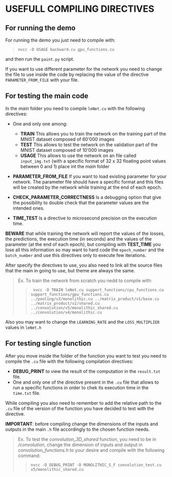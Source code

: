 # USEFULL COMPILING DIRECTIVES #

## For running the demo ##

For running the demo you just need to compile with:

> ` nvcc -D USAGE backward.cu gpu_functions.cu `

and then run the ` paint.py ` script.<br>

If you want to use different parameter for the network you need to change the file to use inside the code by replacing the value of the directive ` PARAMETER_FROM_FILE ` with your file.

## For testing the main code ##

In the *main* folder you need to compile ` leNet.cu ` with the following directives:

- One and only one among:
    
    - __TRAIN__ This allows you to train the network on the training part of the MNIST dataset composed of 60'000 images
    - __TEST__ This allows to test the network on the validation part of the MNIST dataset composed of 10'000 images
    - __USAGE__ This allows to use the network on an file called ` input_img.txt ` (with a specific format of 32 x 32 floating point values between 0 and 1) place int the *main* folder

- __PARAMETER_FROM_FILE__ If you want to load existing parameter for your network. The parameter file should have a specific format and this files will be created by the network while training at the end of each epoch.

- __CHECK_PARAMETER_CORRECTNESS__ Is a debugging option that give the possibility to double check that the parameter values are the intended ones.

- __TIME_TEST__ Is a directive to microsecond precision on the execution time.

**BEWARE** that while training the network will report the values of the losses, the predictions, the execution time (in seconds) and the values of the parameter (at the end of each epoch), but compiling with __TEST_TIME__ you lose all this information so may want to hard code the ` epoch_number ` and the ` batch_number ` and use this directives only to execute few iterations.

After specify the directives to use, you also need to link all the source files that the main in going to use, but theme are always the same.

> Ex. To train the network from scratch you nedd to compile with:
>> `  nvcc -D TRAIN leNet.cu support_functions/cpu_functions.cu support_functions/gpu_functions.cu ../pooling/v3/monolithic.cu ../matrix_product/v1/base.cu ../matrix_product/v2/shared.cu ../convolution/v5/monolithic_shared.cu ../convolution/v4/monolithic.cu `

Also you may want to change the ` LEARNING_RATE ` and the ` LOSS_MULTIPLIER ` values in ` leNet.h `

## For testing single function ##

After you move inside the folder of the function you want to test you need to compile the  ` .cu ` file with the following compilation directives:<br>

- __DEBUG_PRINT__ to view the result of the computation in the ` result.txt ` file.
- One and only one of the directive present in the ` .cu ` file that allows to run a specific functions in order to chek its execution time in the ` time.txt ` file.

While compiling you also need to remember to add the relative path to the ` .cu ` file of the version of the function you have decided to test with the directive.

**IMPORTANT**: before compiling change the dimensions of the inputs and outputs in the main ` .h ` file accordingly to the chosen function needs.

> Ex. To test the *convolution_3D_shared* function, you need to be in */convolution*, change the dimension of inputs and output in *convolution_functions.h* to your desire and compile with the following command:<br>
>> ` nvcc -D DEBUG_PRINT -D MONOLITHIC_S_F convolution_test.cu v5/monolithic_shared.cu `